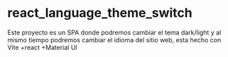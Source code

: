# react_language_theme_switch
Este proyecto es un SPA donde podremos cambiar el tema dark/light y al mismo tiempo podremos cambiar el idioma del sitio web, esta hecho con Vite +react +Material UI

